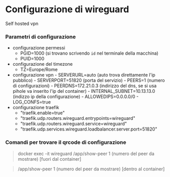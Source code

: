 # Configurazione di wireguard
Self hosted vpn

### Parametri di configurazione
- configurazione permessi
    - PGID=1000 (si trovano scrivendo `id` nel terminale della macchina)
    - PUID=1000
- configurazione del timezone
    - TZ=Europe/Rome
- configurazione vpn
      - SERVERURL=auto (auto trova direttamente l'ip pubblico)
      - SERVERPORT=51820 (porta del servizio)
      - PEERS=1 (numero di configurazioni)
      - PEERDNS=172.21.0.3 (indirizzo del dns, se si usa pihole va inserito l'ip del container)
      - INTERNAL_SUBNET=10.13.13.0 (indizzo ip della configurazione)
      - ALLOWEDIPS=0.0.0.0/0
      - LOG_CONFS=true
- configurazione traefik
    - "traefik.enable=true"
    - "traefik.udp.routers.wireguard.entrypoints=wireguard"
    - "traefik.udp.routers.wireguard.service=wireguard"
    - "traefik.udp.services.wireguard.loadbalancer.server.port=51820"

### Comandi per trovare il qrcode di configurazione
> docker exec -it wireguard /app/show-peer 1 (numero del peer da mostrare) [fuori dal container]

> /app/show-peer 1 (numero del peer da mostrare) [dentro al container]